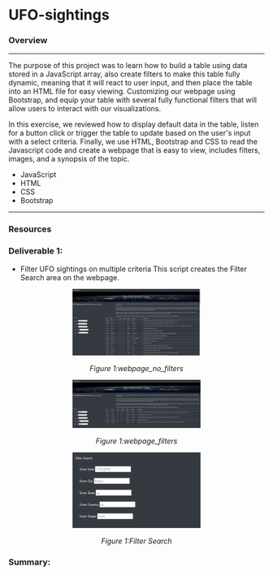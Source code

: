 # UFO-sightings

### Overview
---
The purpose of this project was to learn how to build a table using data stored in a JavaScript array, also create filters to make this table fully dynamic, meaning that it will react to user input, and then place the table into an HTML file for easy viewing. Customizing our webpage using Bootstrap, and equip your table with several fully functional filters that will allow users to interact with our visualizations. 

In this exercise, we reviewed how to display default data in the table, listen for a button click or trigger the table to update based on the user's input with a select criteria. Finally, we use HTML, Bootstrap and CSS to read the Javascript code and create a webpage that is easy to view, includes filters, images, and a synopsis of the topic.

* JavaScript
* HTML
* CSS
* Bootstrap
---

### Resources
### Deliverable 1:
* Filter UFO sightings on multiple criteria
This script creates the Filter Search area on the webpage.
<p align="center">  
<img src="https://github.com/Tifarahani/UFO-sightings/blob/main/Statics/Images/webpage_no_filters.png"  width="50%" height="50%">
</p>
<p align="center">  
<i>Figure 1:webpage_no_filters </i>
</p>
<p align="center">  
<img src="https://github.com/Tifarahani/UFO-sightings/blob/main/Statics/Images/webpage_filters.png"  width="50%" height="50%">
</p>
<p align="center">  
<i>Figure 1:webpage_filters </i>
</p>
<p align="center">  
<img src="https://github.com/Tifarahani/UFO-sightings/blob/main/Statics/Images/filters.png"  width="50%" height="50%">
</p>
<p align="center">  
<i>Figure 1:Filter Search </i>
</p>


### Summary:
